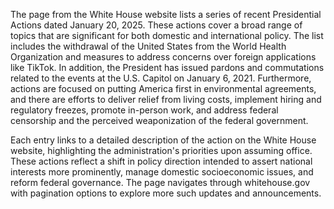 The page from the White House website lists a series of recent Presidential Actions dated January 20, 2025. These actions cover a broad range of topics that are significant for both domestic and international policy. The list includes the withdrawal of the United States from the World Health Organization and measures to address concerns over foreign applications like TikTok. In addition, the President has issued pardons and commutations related to the events at the U.S. Capitol on January 6, 2021. Furthermore, actions are focused on putting America first in environmental agreements, and there are efforts to deliver relief from living costs, implement hiring and regulatory freezes, promote in-person work, and address federal censorship and the perceived weaponization of the federal government.

Each entry links to a detailed description of the action on the White House website, highlighting the administration's priorities upon assuming office. These actions reflect a shift in policy direction intended to assert national interests more prominently, manage domestic socioeconomic issues, and reform federal governance. The page navigates through whitehouse.gov with pagination options to explore more such updates and announcements.